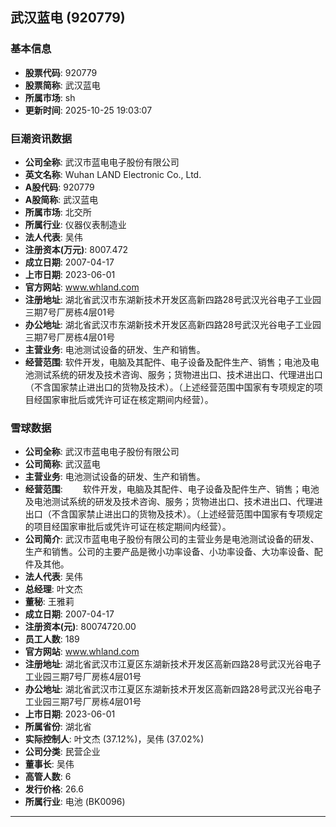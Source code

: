 ## 武汉蓝电 (920779)

### 基本信息

- **股票代码**: 920779
- **股票简称**: 武汉蓝电
- **所属市场**: sh
- **更新时间**: 2025-10-25 19:03:07

### 巨潮资讯数据

- **公司全称**: 武汉市蓝电电子股份有限公司
- **英文名称**: Wuhan LAND Electronic Co., Ltd.
- **A股代码**: 920779
- **A股简称**: 武汉蓝电
- **所属市场**: 北交所
- **所属行业**: 仪器仪表制造业
- **法人代表**: 吴伟
- **注册资本(万元)**: 8007.472
- **成立日期**: 2007-04-17
- **上市日期**: 2023-06-01
- **官方网站**: www.whland.com
- **注册地址**: 湖北省武汉市东湖新技术开发区高新四路28号武汉光谷电子工业园三期7号厂房栋4层01号
- **办公地址**: 湖北省武汉市东湖新技术开发区高新四路28号武汉光谷电子工业园三期7号厂房栋4层01号
- **主营业务**: 电池测试设备的研发、生产和销售。
- **经营范围**: 软件开发，电脑及其配件、电子设备及配件生产、销售；电池及电池测试系统的研发及技术咨询、服务；货物进出口、技术进出口、代理进出口（不含国家禁止进出口的货物及技术）。（上述经营范围中国家有专项规定的项目经国家审批后或凭许可证在核定期间内经营）。

### 雪球数据

- **公司全称**: 武汉市蓝电电子股份有限公司
- **公司简称**: 武汉蓝电
- **主营业务**: 电池测试设备的研发、生产和销售。
- **经营范围**: 　　软件开发，电脑及其配件、电子设备及配件生产、销售；电池及电池测试系统的研发及技术咨询、服务；货物进出口、技术进出口、代理进出口（不含国家禁止进出口的货物及技术）。（上述经营范围中国家有专项规定的项目经国家审批后或凭许可证在核定期间内经营）。
- **公司简介**: 武汉市蓝电电子股份有限公司的主营业务是电池测试设备的研发、生产和销售。公司的主要产品是微小功率设备、小功率设备、大功率设备、配件及其他。
- **法人代表**: 吴伟
- **总经理**: 叶文杰
- **董秘**: 王雅莉
- **成立日期**: 2007-04-17
- **注册资本(元)**: 80074720.00
- **员工人数**: 189
- **官方网站**: www.whland.com
- **注册地址**: 湖北省武汉市江夏区东湖新技术开发区高新四路28号武汉光谷电子工业园三期7号厂房栋4层01号
- **办公地址**: 湖北省武汉市江夏区东湖新技术开发区高新四路28号武汉光谷电子工业园三期7号厂房栋4层01号
- **上市日期**: 2023-06-01
- **所属省份**: 湖北省
- **实际控制人**: 叶文杰 (37.12%)，吴伟 (37.02%)
- **公司分类**: 民营企业
- **董事长**: 吴伟
- **高管人数**: 6
- **发行价格**: 26.6
- **所属行业**: 电池 (BK0096)

---